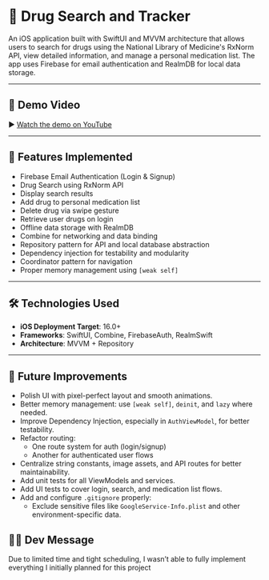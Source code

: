 # 💊 Drug Search and Tracker

An iOS application built with SwiftUI and MVVM architecture that allows users to search for drugs using the National Library of Medicine's RxNorm API, view detailed information, and manage a personal medication list. The app uses Firebase for email authentication and RealmDB for local data storage.

---

## 📸 Demo Video

▶️ [Watch the demo on YouTube](https://youtu.be/Or_hiWFpU78)

---

## 🧩 Features Implemented

-  Firebase Email Authentication (Login & Signup)
-  Drug Search using RxNorm API
-  Display search results
-  Add drug to personal medication list
-  Delete drug via swipe gesture
-  Retrieve user drugs on login
-  Offline data storage with RealmDB
-  Combine for networking and data binding
-  Repository pattern for API and local database abstraction
-  Dependency injection for testability and modularity
-  Coordinator pattern for navigation
-  Proper memory management using `[weak self]`
  
---

## 🛠️ Technologies Used
- **iOS Deployment Target**: 16.0+
- **Frameworks**: SwiftUI, Combine, FirebaseAuth, RealmSwift
- **Architecture**: MVVM + Repository

---
## 🚀 Future Improvements

- Polish UI with pixel-perfect layout and smooth animations.  
- Better memory management: use `[weak self]`, `deinit`, and `lazy` where needed.  
- Improve Dependency Injection, especially in `AuthViewModel`, for better testability.  
- Refactor routing:  
  - One route system for auth (login/signup)  
  - Another for authenticated user flows  
- Centralize string constants, image assets, and API routes for better maintainability.  
- Add unit tests for all ViewModels and services.  
- Add UI tests to cover login, search, and medication list flows.  
- Add and configure `.gitignore` properly:  
  - Exclude sensitive files like `GoogleService-Info.plist` and other environment-specific data.  


## 🧑‍💻 Dev Message
Due to limited time and tight scheduling, I wasn’t able to fully implement everything I initially planned for this project

